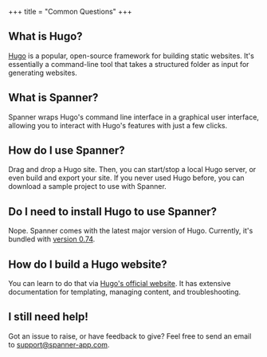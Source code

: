 +++
title = "Common Questions"
+++

## What is Hugo?

[Hugo](https://gohugo.io) is a popular, open-source framework for building static websites. It's essentially a command-line tool that takes a structured folder as input for generating websites.

## What is Spanner?

Spanner wraps Hugo's command line interface in a graphical user interface, allowing you to interact with Hugo's features with just a few clicks.

## How do I use Spanner?

Drag and drop a Hugo site. Then, you can start/stop a local Hugo server, or even build and export your site. If you never used Hugo before, you can download a sample project to use with Spanner.

## Do I need to install Hugo to use Spanner?

Nope. Spanner comes with the latest major version of Hugo. Currently, it's bundled with [version 0.74](https://github.com/gohugoio/hugo/releases/tag/v0.74.0).

## How do I build a Hugo website?

You can learn to do that via [Hugo's official website](https://gohugo.io/documentation/). It has extensive documentation for templating, managing content, and troubleshooting.

## I still need help!

Got an issue to raise, or have feedback to give? Feel free to send an email to support@spanner-app.com.